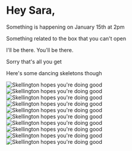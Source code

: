 # Hey Sara,

Something is happening on January 15th at 2pm

Something related to the box that you can't open

I'll be there. You'll be there. 

Sorry that's all you get

Here's some dancing skeletons though

![Skellington hopes you're doing good](https://c.tenor.com/Tr4svi_j4zEAAAAC/skeleton-dancing.gif)
![Skellington hopes you're doing good](https://c.tenor.com/Tr4svi_j4zEAAAAC/skeleton-dancing.gif)
![Skellington hopes you're doing good](https://c.tenor.com/Tr4svi_j4zEAAAAC/skeleton-dancing.gif)
![Skellington hopes you're doing good](https://c.tenor.com/Tr4svi_j4zEAAAAC/skeleton-dancing.gif)
![Skellington hopes you're doing good](https://c.tenor.com/Tr4svi_j4zEAAAAC/skeleton-dancing.gif)
![Skellington hopes you're doing good](https://c.tenor.com/Tr4svi_j4zEAAAAC/skeleton-dancing.gif)
![Skellington hopes you're doing good](https://c.tenor.com/Tr4svi_j4zEAAAAC/skeleton-dancing.gif)
![Skellington hopes you're doing good](https://c.tenor.com/Tr4svi_j4zEAAAAC/skeleton-dancing.gif)
![Skellington hopes you're doing good](https://c.tenor.com/Tr4svi_j4zEAAAAC/skeleton-dancing.gif)
![Skellington hopes you're doing good](https://c.tenor.com/Tr4svi_j4zEAAAAC/skeleton-dancing.gif)
